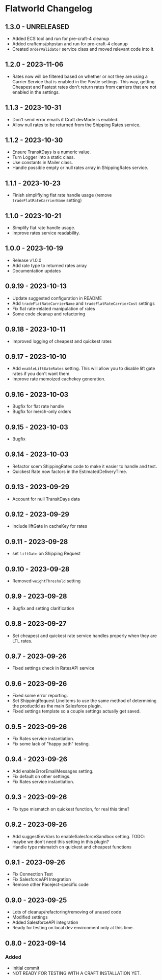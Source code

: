 # Flatworld Changelog

## 1.3.0 - UNRELEASED

-   Added ECS tool and run for pre-craft-4 cleanup
-   Added craftcms/phpstan and run for pre-craft-4 cleanup
-   Created `OrderValidator` service class and moved relevant code into it.

## 1.2.0 - 2023-11-06

-   Rates now will be filtered based on whether or not they are using a Carrier Service that is enabled in the Postie settings. This way, getting Cheapest and Fastest rates don't return rates from carriers that are not enabled in the settings.

## 1.1.3 - 2023-10-31

-   Don't send error emails if Craft devMode is enabled.
-   Allow null rates to be returned from the Shipping Rates service.

## 1.1.2 - 2023-10-30

-   Ensure TransitDays is a numeric value.
-   Turn Logger into a static class.
-   Use constants in Mailer class.
-   Handle possible empty or null rates array in ShippingRates service.

## 1.1.1 - 2023-10-23

-   Finish simplifiying flat rate handle usage (remove `tradeFlatRateCarrierName` setting)

## 1.1.0 - 2023-10-21

-   Simplify flat rate handle usage.
-   Improve rates service readability.

## 1.0.0 - 2023-10-19

-   Release v1.0.0
-   Add rate type to returned rates array
-   Documentation updates

## 0.9.19 - 2023-10-13

-   Update suggested configuration in README
-   Add `tradeFlatRateCarrierName` and `tradeFlatRateCarrierCost` settings
-   Fix flat rate-related manipulation of rates
-   Some code cleanup and refactoring

## 0.9.18 - 2023-10-11

-   Improved logging of cheapest and quickest rates

## 0.9.17 - 2023-10-10

-   Add `enableLiftGateRates` setting. This will allow you to disable lift gate rates if you don't want them.
-   Improve rate memoized cachekey generation.

## 0.9.16 - 2023-10-03

-   Bugfix for flat rate handle
-   Bugfix for merch-only orders

## 0.9.15 - 2023-10-03

-   Bugfix

## 0.9.14 - 2023-10-03

-   Refactor soem ShippingRates code to make it easier to handle and test.
-   Quickest Rate now factors in the EstimatedDeliveryTime.

## 0.9.13 - 2023-09-29

-   Account for null TransitDays data

## 0.9.12 - 2023-09-29

-   Include liftGate in cacheKey for rates

## 0.9.11 - 2023-09-28

-   set `liftGate` on Shipping Request

## 0.9.10 - 2023-09-28

-   Removed `weightThreshold` setting

## 0.9.9 - 2023-09-28

-   Bugfix and setting clarification

## 0.9.8 - 2023-09-27

-   Set cheapest and quickest rate service handles properly when they are LTL rates.

## 0.9.7 - 2023-09-26

-   Fixed settings check in RatesAPI service

## 0.9.6 - 2023-09-26

-   Fixed some error reporting.
-   Set ShippingRequest LineItems to use the same method of determining the productId as the main Salesforce plugin.
-   Fixed settings template so a couple settings actually get saved.

## 0.9.5 - 2023-09-26

-   Fix Rates service instantiation.
-   Fix some lack of "happy path" testing.

## 0.9.4 - 2023-09-26

-   Add enableErrorEmailMessages setting.
-   Fix default on other settings.
-   Fix Rates service instantiation.

## 0.9.3 - 2023-09-26

-   Fix type mismatch on quickest function, for real this time?

## 0.9.2 - 2023-09-26

-   Add suggestEnvVars to enableSalesforceSandbox setting. TODO: maybe we don't need this setting in this plugin?
-   Handle type mismatch on quickest and cheapest functions

## 0.9.1 - 2023-09-26

-   Fix Connection Test
-   Fix SalesforceAPI Integration
-   Remove other Paceject-specific code

## 0.9.0 - 2023-09-25

-   Lots of cleanup/refactoring/removing of unused code
-   Modified settings
-   Added SalesforceAPI integration
-   Ready for testing on local dev environment only at this time.

## 0.8.0 - 2023-09-14

### Added

-   Initial commit
-   NOT READY FOR TESTING WITH A CRAFT INSTALLATION YET.
